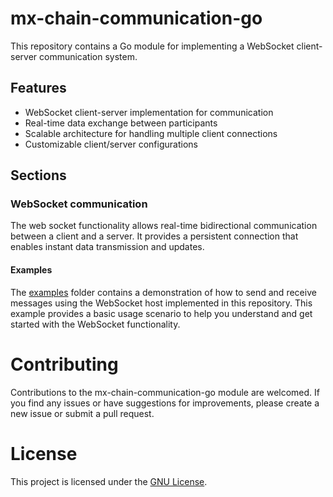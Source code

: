 # mx-chain-communication-go

This repository contains a Go module for implementing a WebSocket client-server communication system.

## Features

- WebSocket client-server implementation for communication
- Real-time data exchange between participants
- Scalable architecture for handling multiple client connections
- Customizable client/server configurations

## Sections

### WebSocket communication

The web socket functionality allows real-time bidirectional communication between a client and a server. 
It provides a persistent connection that enables instant data transmission and updates.

#### Examples
The [examples](./websocket/examples) folder contains a demonstration of how to send and receive messages using the WebSocket host implemented in this repository. 
This example provides a basic usage scenario to help you understand and get started with the WebSocket functionality.


# Contributing
Contributions to the mx-chain-communication-go module are welcomed. If you find any issues or have suggestions for improvements,
please create a new issue or submit a pull request.

# License

This project is licensed under the [GNU License](https://github.com/multiversx/mx-chain-communication-go/blob/main/LICENSE).


